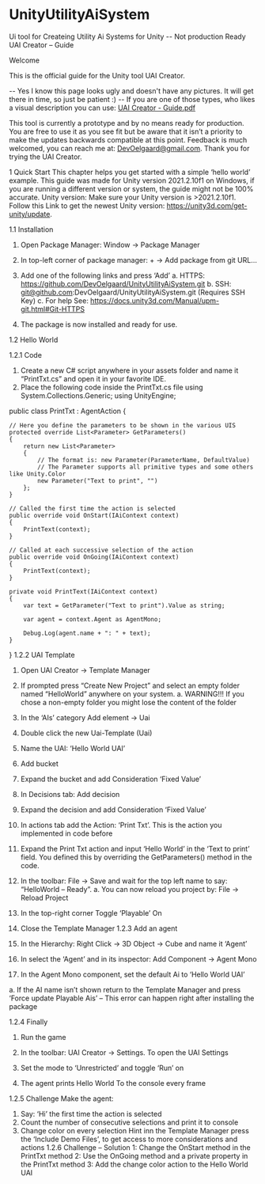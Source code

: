 # UnityUtilityAiSystem
Ui tool for Createing Utility Ai Systems for Unity -- Not production Ready
UAI Creator – Guide

Welcome

This is the official guide for the Unity tool UAI Creator.

-- Yes I know this page looks ugly and doesn't have any pictures. It will get there in time, so just be patient :)
-- If you are one of those types, who likes a visual description you can use: [UAI Creator - Guide.pdf](https://github.com/DevOelgaard/UnityUtilityAiSystem/files/8715986/UAI.Creator.-.Guide.pdf)

This tool is currently a prototype and by no means ready for production. You are free to use it as you see fit but be aware that it isn’t a priority to make the updates backwards compatible at this point.
Feedback is much welcomed, you can reach me at: DevOelgaard@gmail.com.
Thank you for trying the UAI Creator.


1	Quick Start
This chapter helps you get started with a simple ‘hello world’ example.
This guide was made for Unity version 2021.2.10f1 on Windows, if you are running a different version or system, the guide might not be 100% accurate.
Unity version:
Make sure your Unity version is >2021.2.10f1.
Follow this Link to get the newest Unity version: https://unity3d.com/get-unity/update.

1.1	Installation
1.	Open Package Manager: Window -> Package Manager
 
2.	In top-left corner of package manager: + -> Add package from git URL…
 
3.	Add one of the following links and press ‘Add’
a.	HTTPS: https://github.com/DevOelgaard/UnityUtilityAiSystem.git
b.	SSH: git@github.com:DevOelgaard/UnityUtilityAiSystem.git (Requires SSH Key)
c.	For help See: https://docs.unity3d.com/Manual/upm-git.html#Git-HTTPS 
 
4.	The package is now installed and ready for use.
 


1.2	Hello World

1.2.1	Code
1.	Create a new C# script anywhere in your assets folder and name it “PrintTxt.cs” and open it in your favorite IDE.
2.	Place the following code inside the PrintTxt.cs file
using System.Collections.Generic;
using UnityEngine;

public class PrintTxt : AgentAction
{

    // Here you define the parameters to be shown in the various UIS
    protected override List<Parameter> GetParameters()
    {
        return new List<Parameter>
        {
            // The format is: new Parameter(ParameterName, DefaultValue)
            // The Parameter supports all primitive types and some others like Unity.Color
            new Parameter("Text to print", "")
        };
    }

    // Called the first time the action is selected
    public override void OnStart(IAiContext context)
    {
        PrintText(context);
    }

    // Called at each successive selection of the action
    public override void OnGoing(IAiContext context)
    {
        PrintText(context);
    }

    private void PrintText(IAiContext context)
    {
        var text = GetParameter("Text to print").Value as string;

        var agent = context.Agent as AgentMono;
        
        Debug.Log(agent.name + ": " + text);
    }
}
1.2.2	UAI Template
1.	Open UAI Creator -> Template Manager
 
2.	If prompted press “Create New Project” and select an empty folder named “HelloWorld” anywhere on your system.
a.	WARNING!!! If you chose a non-empty folder you might lose the content of the folder
3.	In the ‘AIs’ category Add element -> Uai
 
4.	Double click the new Uai-Template (Uai)
 
5.	Name the UAI: ‘Hello World UAI’
 
6.	Add bucket
 
7.	Expand the bucket and add Consideration ‘Fixed Value’
 
8.	In Decisions tab: Add decision
 
9.	Expand the decision and add Consideration ‘Fixed Value’
 
10.	In actions tab add the Action: ‘Print Txt’. This is the action you implemented in code before
 
11.	Expand the Print Txt action and input ‘Hello World’ in the ‘Text to print’ field. You defined this by overriding the GetParameters() method in the code.
 
12.	In the toolbar: File -> Save and wait for the top left name to say: “HelloWorld – Ready”.
a.	You can now reload you project by: File -> Reload Project
 

13.	In the top-right corner Toggle ‘Playable’ On
 

14.	Close the Template Manager
1.2.3	Add an agent
1.	In the Hierarchy: Right Click -> 3D Object -> Cube and name it ‘Agent’
 
2.	In select the ‘Agent’ and in its inspector: Add Component -> Agent Mono
 
3.	In the Agent Mono component, set the default Ai to ‘Hello World UAI’
 
a.	If the AI name isn’t shown return to the Template Manager and press ‘Force update Playable Ais’ – This error can happen right after installing the package
 

1.2.4	Finally
1.	Run the game
2.	In the toolbar: UAI Creator -> Settings. To open the UAI Settings
 
3.	Set the mode to ‘Unrestricted’ and toggle ‘Run’ on
 
4.	 The agent prints Hello World To the console every frame
 
1.2.5	Challenge
Make the agent:
1.	Say: ‘Hi’ the first time the action is selected
2.	Count the number of consecutive selections and print it to console
3.	Change color on every selection Hint inn the Template Manager press the ‘Include Demo Files’, to get access to more considerations and actions
1.2.6	Challenge – Solution
1: Change the OnStart method in the PrintTxt method
2: Use the OnGoing method and a private property in the PrintTxt method
3: Add the change color action to the Hello World UAI







